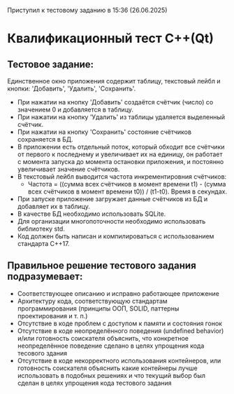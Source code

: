 Приступил к тестовому заданию в 15:36 (26.06.2025)
# Квалификационный тест C++(Qt)
## Тестовое задание:
Единственное окно приложения содержит таблицу, текстовый лейбл и кнопки: 'Добавить', 'Удалить', 'Сохранить'.
- При нажатии на кнопку 'Добавить' создаётся счётчик (число) со значением 0 и добавляется в таблицу.
- При нажатии на кнопку 'Удалить' из таблицы удаляется выделенный счётчик.
- При нажатии на кнопку 'Сохранить' состояние счётчиков сохраняется в БД.
- В приложении есть отдельный поток, который обходит все счётчики от первого к последнему и увеличивает их на единицу, он работает с момента запуска до момента остановки приложения, и постоянно увеличивает значение счётчиков.
- В текстовый лейбл выводится частота инкрементировния счётчиков:
  - Частота = ((сумма всех счётчиков в момент времени t1) - (сумма всех счётчиков в момент времени t0)) / (t1-t0).
  Время в секундах.
- При запуске приложение загружает данные счётчиков из БД и добавляет их в таблицу.
- В качестве БД необходимо использовать SQLite.
- Для организации многопоточности необходимо использовать библиотеку std.
- Код должен быть написан и компилироваться с использованием стандарта C++17.

## Правильное решение тестового задания подразумевает:
- Соответствующее описанию и исправно работающее приложение
- Архитектуру кода, соответствующую стандартам программирования (принципы ООП, SOLID, паттерны проектирования и т. п.)
- Отсутствие в коде проблем с доступом к памяти и состояния гонок
- Отсутствие в коде неопределённого поведения (undefined behavior) и/или готовность соискателя объяснить, что конкретное неопределённое поведение сделано в целях упрощения кода тесового здания
- Отсутствие в коде некорректного использования контейнеров, или готовность соискателя объяснить какие контейнеры лучше использовать в подобных решениях и что текущий выбор был сделан в целях упрощения кода тестового задания
